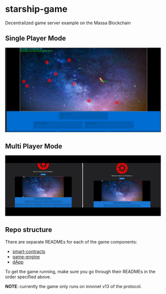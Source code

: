 # starship-game
Decentralized game server example on the Massa Blockchain

## Single Player Mode
![Single player mode](./pics/single-player.png)

## Multi Player Mode
![Multi player mode](./pics/multi-player.png)

## Repo structure
There are separate READMEs for each of the game components:
- [smart-contracts](./smart_contracts/README.md)
- [game-engine](./game-decentralized-bevy/README.md)
- [dApp](./game-decentralized-bevy/dApp/README.md)

To get the game running, make sure you go through their READMEs in the order specified above.

**NOTE**: currently the game only runs on innonet v13 of the protocol.